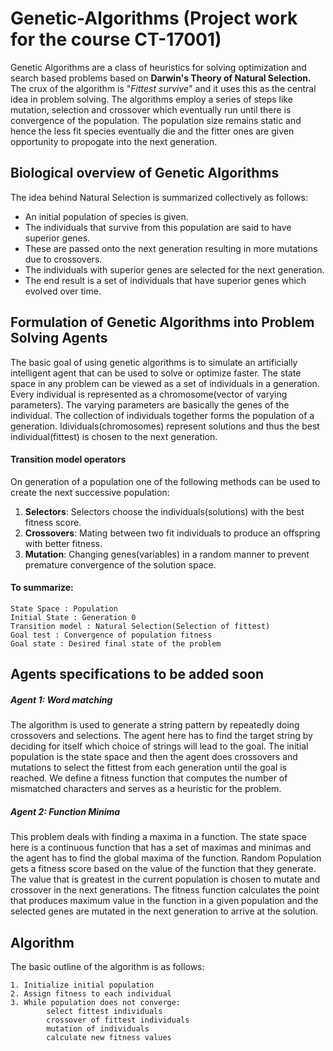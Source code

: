 # Genetic-Algorithms (Project work for the course CT-17001)

Genetic Algorithms are a class of heuristics for solving optimization and search based problems based on **Darwin's Theory of Natural Selection.** The crux of the algorithm is "_Fittest survive_" and it uses this as the central idea in problem solving. The algorithms employ a series of steps like mutation, selection and crossover which eventually run until there is convergence of the population. The population size remains static and hence the less fit species eventually die and the fitter ones are given opportunity to propogate into the next generation.

## Biological overview of Genetic Algorithms

The idea behind Natural Selection is summarized collectively as follows:
* An initial population of species is given.
* The individuals that survive from this population are said to have superior genes.
* These are passed onto the next generation resulting in more mutations due to crossovers.
* The individuals with superior genes are selected for the next generation.
* The end result is a set of individuals that have superior genes which evolved over time.


## Formulation of Genetic Algorithms into Problem Solving Agents

The basic goal of using genetic algorithms is to simulate an artificially intelligent agent that can be used to solve or optimize faster. The state space in any problem can be viewed as a set of individuals in a generation. Every individual is represented as a chromosome(vector of varying parameters). The varying parameters are basically the genes of the individual. The collection of individuals together forms the population of a generation. Idividuals(chromosomes) represent solutions and thus the best individual(fittest) is chosen to the next generation.

#### Transition model operators
On generation of a population one of the following methods can be used to create the next successive population:
1. **Selectors**: Selectors choose the individuals(solutions) with the best fitness score.
2. **Crossovers**: Mating between two fit individuals to produce an offspring with better fitness.
3. **Mutation**: Changing genes(variables) in a random manner to prevent premature convergence of the solution space.

#### To summarize:

```
State Space : Population
Initial State : Generation 0
Transition model : Natural Selection(Selection of fittest)
Goal test : Convergence of population fitness
Goal state : Desired final state of the problem
```

## Agents specifications to be added soon

##### Agent 1: Word matching 
The algorithm is used to generate a string pattern by repeatedly doing crossovers and selections. The agent here has to find the target string by deciding for itself which choice of strings will lead to the goal. The initial population is the state space and then the agent does crossovers and mutations to select the fittest from each generation until the goal is reached. We define a fitness function that computes the number of mismatched characters and serves as a heuristic for the problem.


##### Agent 2: Function Minima
This problem deals with finding a maxima in a function. The state space here is a continuous function that has a set of maximas and minimas and the agent has to find the global maxima of the function.
Random Population gets a fitness score based on the value of the function that they generate. The value that is greatest in the current population is chosen to mutate and crossover in the next generations. The fitness function calculates the point that produces maximum value in the function in a given population and the selected genes are mutated in the next generation to arrive at the solution.

## Algorithm
The basic outline of the algorithm is as follows:
```
1. Initialize initial population
2. Assign fitness to each individual
3. While population does not converge:
        select fittest individuals
        crossover of fittest individuals
        mutation of individuals
        calculate new fitness values 
```